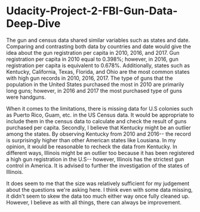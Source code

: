 # Udacity-Project-2-FBI-Gun-Data-Deep-Dive
The gun and census data shared similar variables such as states and date. Comparing and contrasting both data by countries and date would give the idea about the gun registration per capita in 2010, 2016, and 2017. Gun registration per capita in 2010 equal to 0.398%; however, in 2016, gun registration per capita is equivalent to 0.678%. Additionally, states such as Kentucky, California, Texas, Florida, and Ohio are the most common states with high gun records in 2010, 2016, 2017. The type of guns that the population in the United States purchased the most in 2010 are primarily long guns; however, in 2016 and 2017 the most purchased type of guns were handguns.

When it comes to the limitations, there is missing data for U.S colonies such as Puerto Rico, Guam, etc. in the US Census data. It would be appropriate to include them in the census data to calculate and check the result of guns purchased per capita. Secondly, I believe that Kentucky might be an outlier among the states. By observing Kentucky from 2010 and 2016-- the record is surprisingly higher than other American states like Lousiana. In my opinion, it would be reasonable to recheck the data from Kentucky. In different ways, Illinois might be an outlier too because it has been registered a high gun registration in the U.S-- however, Illinois has the strictest gun control in America. It is advised to further the investigation of the states of Illinois.

It does seem to me that the size was relatively sufficient for my judgement about the questions we're asking here. I think even with some data missing, it didn't seem to skew the data too much either way once fully cleaned up. However, I believe as with all things, there can always be improvement.
